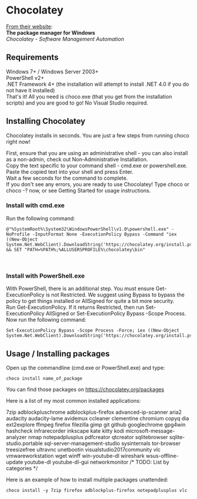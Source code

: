 # Chocolatey

[From their website](https://chocolatey.org/):<br/>
**The package manager for Windows**<br/>
*Chocolatey - Software Management Automation*<br/>


## Requirements
Windows 7+ / Windows Server 2003+<br/>
PowerShell v2+<br/>
.NET Framework 4+ (the installation will attempt to install .NET 4.0 if you do not have it installed)<br/>
That's it! All you need is choco.exe (that you get from the installation scripts) and you are good to go! No Visual Studio required.<br/>

## Installing Chocolatey
Chocolatey installs in seconds. You are just a few steps from running choco right now!<br/>

First, ensure that you are using an administrative shell - you can also install as a non-admin, check out Non-Administrative Installation.<br/>
Copy the text specific to your command shell - cmd.exe or powershell.exe.<br/>
Paste the copied text into your shell and press Enter.<br/>
Wait a few seconds for the command to complete.<br/>
If you don't see any errors, you are ready to use Chocolatey! Type choco or choco -? now, or see Getting Started for usage instructions.<br/>

### Install with cmd.exe
Run the following command:
```
@"%SystemRoot%\System32\WindowsPowerShell\v1.0\powershell.exe" -NoProfile -InputFormat None -ExecutionPolicy Bypass -Command "iex ((New-Object System.Net.WebClient).DownloadString('https://chocolatey.org/install.ps1'))" && SET "PATH=%PATH%;%ALLUSERSPROFILE%\chocolatey\bin"
```
<br/>

### Install with PowerShell.exe
With PowerShell, there is an additional step. You must ensure Get-ExecutionPolicy is not Restricted. We suggest using Bypass to bypass the policy to get things installed or AllSigned for quite a bit more security.
<br/>
Run Get-ExecutionPolicy. If it returns Restricted, then run Set-ExecutionPolicy AllSigned or Set-ExecutionPolicy Bypass -Scope Process.
Now run the following command:
```
Set-ExecutionPolicy Bypass -Scope Process -Force; iex ((New-Object System.Net.WebClient).DownloadString('https://chocolatey.org/install.ps1'))
```

## Usage / Installing packages
Open up the commandline (cmd.exe or PowerShell.exe) and type:<br/>
```
choco install name_of_package
```
You can find those packages on https://chocolatey.org/packages

Here is a list of my most common installed applications:

7zip adblockpluschrome adblockplus-firefox advanced-ip-scanner aria2 audacity audacity-lame avidemux ccleaner clementine chromium copyq dia ext2explore ffmpeg firefox filezilla gimp git github googlechrome gpg4win hashcheck infrarecorder inkscape kate kitty kodi microsoft-message-analyzer nmap notepadplusplus pdfcreator qtcreator sqlitebrowser sqlite-studio.portable sql-server-management-studio sysinternals tor-browser treesizefree ultravnc unetbootin visualstudio2017community vlc vmwareworkstation wget winff win-youtube-dl wireshark wsus-offline-update youtube-dl youtube-dl-gui networkmonitor
/* TODO: List by categories */

Here is an example of how to install multiple packages unattended:

```
choco install -y 7zip firefox adblockplus-firefox notepadplusplus vlc
```
